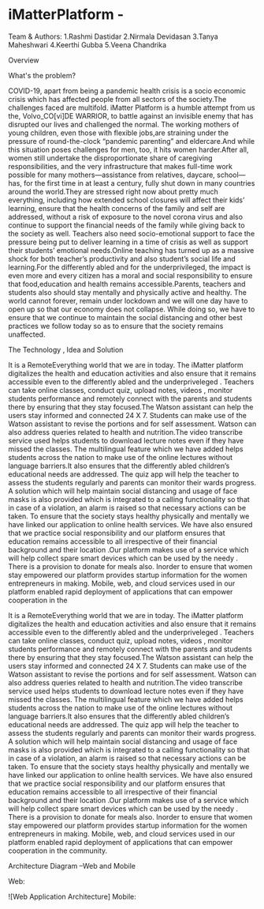 # iMatterPlatform - 
Team & Authors:
1.Rashmi Dastidar
2.Nirmala Devidasan
3.Tanya Maheshwari
4.Keerthi Gubba
5.Veena Chandrika

Overview

What's the problem?

COVID-19, apart from being a pandemic health crisis is a socio economic crisis which has affected people from all sectors of the society.The challenges faced are multifold. iMatter Platform is a humble attempt from us the, Volvo_CO[vi]DE WARRIOR, to battle against an invisible enemy that has disrupted our lives and challenged the normal. 
The working mothers of young children, even those with flexible jobs,are straining under the pressure of round-the-clock “pandemic parenting” and eldercare.And while this situation poses challenges for men, too, it hits women harder.After all, women still undertake the disproportionate share of caregiving responsibilities, and the very infrastructure that makes full-time work possible for many mothers—assistance from relatives, daycare, school—has, for the first time in at least a century, fully shut down in many countries around the world.They are stressed right now about pretty much everything, including how extended school closures will affect their kids’ learning, ensure that the health concerns of the family and self are addressed, without a risk of exposure to the novel corona virus and also continue to support the financial needs of the family while giving back to the society as well.
Teachers also need socio-emotional support to face the pressure being put to deliver learning in a time of crisis as well as support their students’ emotional needs.Online teaching has turned up as a massive shock for both teacher’s productivity and also student’s social life and learning.For the differently abled and for the underprivileged, the impact is even more and every citizen has a moral and social responsibility to ensure that food,education and health remains accessible.Parents, teachers and students also should stay mentally and physically active and healthy.
The world cannot forever, remain under lockdown and we will one day have to open up so that our economy does not collapse. While doing so, we have to ensure that we continue to maintain the social distancing and other best practices we follow today so as to ensure that the society remains unaffected.

The Technology , Idea and Solution

It is a RemoteEverything world that we are in today. The iMatter platform digitalizes the health and education activities and also ensure that it remains accessible even to the differently abled and the underpriveleged . Teachers can take online classes, conduct quiz, upload notes, videos , monitor students performance and remotely connect with the parents and students there by ensuring that they stay focused.The Watson assistant can help the users stay informed and connected 24 X 7. Students can make use of the Watson assistant to revise the portions and for self assessment. Watson can also address queries related to health and nutrition.The video transcribe service used helps students to download lecture notes even if they have missed the classes. The multilingual feature which we have added helps students across the nation to make use of the online lectures without language barriers.It also ensures that the differently abled children’s educational needs are addressed. The quiz app will help the teacher to assess the students regularly and parents can monitor their wards progress. A solution which will help maintain social distancing and usage of face masks is also provided which is integrated to a calling functionality so that in case of a violation, an alarm is raised so that necessary actions can be taken. To ensure that the society stays healthy physically and mentally we have linked our application to online health services. We have also ensured that we practice social responsibility and our platform ensures that education remains accessible to all irrespective of their financial background and their location .Our platform makes use of a service which will help collect spare smart devices which can be used by the needy . There is a provision to donate for meals also. Inorder to ensure that women stay empowered our platform provides startup information for the women entrepreneurs in making.
Mobile, web, and cloud services used in our platform enabled rapid deployment of applications that can empower cooperation in the 

It is a RemoteEverything world that we are in today. The iMatter platform digitalizes the health and education activities and also ensure that it remains accessible even to the differently abled and the underpriveleged . Teachers can take online classes, conduct quiz, upload notes, videos , monitor students performance and remotely connect with the parents and students there by ensuring that they stay focused.The Watson assistant can help the users stay informed and connected 24 X 7. Students can make use of the Watson assistant to revise the portions and for self assessment. Watson can also address queries related to health and nutrition.The video transcribe service used helps students to download lecture notes even if they have missed the classes. The multilingual feature which we have added helps students across the nation to make use of the online lectures without language barriers.It also ensures that the differently abled children’s educational needs are addressed. The quiz app will help the teacher to assess the students regularly and parents can monitor their wards progress. A solution which will help maintain social distancing and usage of face masks is also provided which is integrated to a calling functionality so that in case of a violation, an alarm is raised so that necessary actions can be taken. To ensure that the society stays healthy physically and mentally we have linked our application to online health services. We have also ensured that we practice social responsibility and our platform ensures that education remains accessible to all irrespective of their financial background and their location .Our platform makes use of a service which will help collect spare smart devices which can be used by the needy . There is a provision to donate for meals also. Inorder to ensure that women stay empowered our platform provides startup information for the women entrepreneurs in making.
Mobile, web, and cloud services used in our platform enabled rapid deployment of applications that can empower cooperation in the community. 

Architecture Diagram –Web and Mobile

Web:

![Web Application Architecture]
Mobile:

